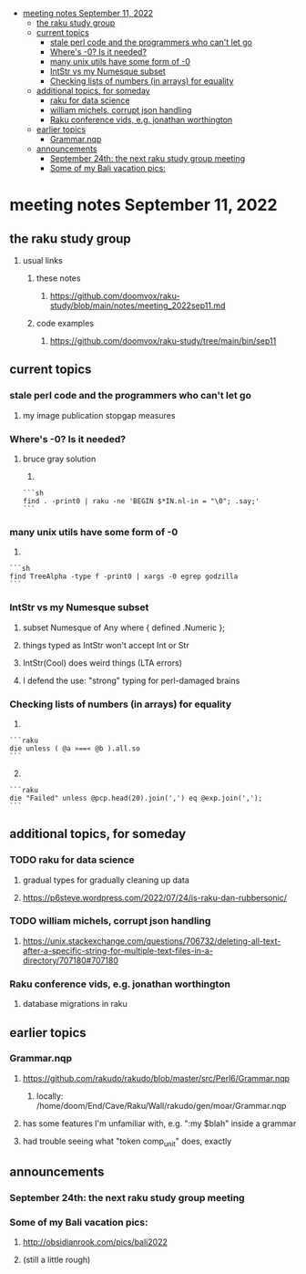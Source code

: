 - [meeting notes September 11, 2022](#org1b7e73d)
  - [the raku study group](#orge8ec251)
  - [current topics](#orgc311ff6)
    - [stale perl code and the programmers who can't let go](#org8a168a8)
    - [Where's -0?  Is it needed?](#org600bd56)
    - [many unix utils have some form of -0](#orgbd7d6d2)
    - [IntStr vs my Numesque subset](#orgb109950)
    - [Checking lists of numbers (in arrays) for equality](#org6979cd5)
  - [additional topics, for someday](#orged15d86)
    - [raku for data science](#org0b53425)
    - [william michels, corrupt json handling](#org8e3d741)
    - [Raku conference vids, e.g. jonathan worthington](#orga958625)
  - [earlier topics](#org7fa2eb8)
    - [Grammar.nqp](#orge9e6ef3)
  - [announcements](#org941d68f)
    - [September 24th: the next raku study group meeting](#org225ee60)
    - [Some of my Bali vacation pics:](#orga6de5df)


<a id="org1b7e73d"></a>

# meeting notes September 11, 2022


<a id="orge8ec251"></a>

## the raku study group

1.  usual links

    1.  these notes
    
        1.  <https://github.com/doomvox/raku-study/blob/main/notes/meeting_2022sep11.md>
    
    2.  code examples
    
        1.  <https://github.com/doomvox/raku-study/tree/main/bin/sep11>


<a id="orgc311ff6"></a>

## current topics


<a id="org8a168a8"></a>

### stale perl code and the programmers who can't let go

1.  my image publication stopgap measures


<a id="org600bd56"></a>

### Where's -0?  Is it needed?

1.  bruce gray solution

    1.  
    
        ```sh
        find . -print0 | raku -ne 'BEGIN $*IN.nl-in = "\0"; .say;'
        ```


<a id="orgbd7d6d2"></a>

### many unix utils have some form of -0

1.  

    ```sh
    find TreeAlpha -type f -print0 | xargs -0 egrep godzilla
    ```


<a id="orgb109950"></a>

### IntStr vs my Numesque subset

1.  subset Numesque of Any where { defined .Numeric };

2.  things typed as IntStr won't accept Int or Str

3.  IntStr(Cool) does weird things (LTA errors)

4.  I defend the use: "strong" typing for perl-damaged brains


<a id="org6979cd5"></a>

### Checking lists of numbers (in arrays) for equality

1.  

    ```raku
    die unless ( @a »==« @b ).all.so
    ```

2.  

    ```raku
    die "Failed" unless @pcp.head(20).join(',') eq @exp.join(',');
    ```


<a id="orged15d86"></a>

## additional topics, for someday


<a id="org0b53425"></a>

### TODO raku for data science

1.  gradual types for gradually cleaning up data

2.  <https://p6steve.wordpress.com/2022/07/24/is-raku-dan-rubbersonic/>


<a id="org8e3d741"></a>

### TODO william michels, corrupt json handling

1.  <https://unix.stackexchange.com/questions/706732/deleting-all-text-after-a-specific-string-for-multiple-text-files-in-a-directory/707180#707180>


<a id="orga958625"></a>

### Raku conference vids, e.g. jonathan worthington

1.  database migrations in raku


<a id="org7fa2eb8"></a>

## earlier topics


<a id="orge9e6ef3"></a>

### Grammar.nqp

1.  <https://github.com/rakudo/rakudo/blob/master/src/Perl6/Grammar.nqp>

    1.  locally: /home/doom/End/Cave/Raku/Wall/rakudo/gen/moar/Grammar.nqp

2.  has some features I'm unfamiliar with, e.g. ":my $blah" inside a grammar

3.  had trouble seeing what "token comp<sub>unit</sub>" does, exactly


<a id="org941d68f"></a>

## announcements


<a id="org225ee60"></a>

### September 24th: the next raku study group meeting


<a id="orga6de5df"></a>

### Some of my Bali vacation pics:

1.  <http://obsidianrook.com/pics/bali2022>

2.  (still a little rough)
